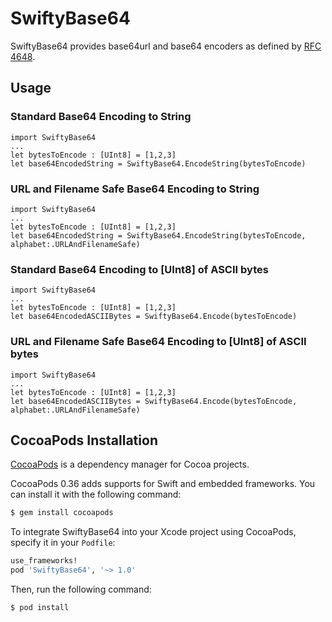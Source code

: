 # SwiftyBase64
SwiftyBase64 provides base64url and base64 encoders as defined by
[RFC 4648](https://tools.ietf.org/html/rfc4648).

## Usage

### Standard Base64 Encoding to String
    
    import SwiftyBase64
    ...
    let bytesToEncode : [UInt8] = [1,2,3]
    let base64EncodedString = SwiftyBase64.EncodeString(bytesToEncode)
    
### URL and Filename Safe Base64 Encoding to String

    import SwiftyBase64
    ...
    let bytesToEncode : [UInt8] = [1,2,3]
    let base64EncodedString = SwiftyBase64.EncodeString(bytesToEncode, alphabet:.URLAndFilenameSafe)

### Standard Base64 Encoding to [UInt8] of ASCII bytes
    
    import SwiftyBase64
    ...
    let bytesToEncode : [UInt8] = [1,2,3]
    let base64EncodedASCIIBytes = SwiftyBase64.Encode(bytesToEncode)
    
### URL and Filename Safe Base64 Encoding to [UInt8] of ASCII bytes

    import SwiftyBase64
    ...
    let bytesToEncode : [UInt8] = [1,2,3]
    let base64EncodedASCIIBytes = SwiftyBase64.Encode(bytesToEncode, alphabet:.URLAndFilenameSafe)


## CocoaPods Installation

[CocoaPods](http://cocoapods.org) is a dependency manager for Cocoa projects.

CocoaPods 0.36 adds supports for Swift and embedded frameworks. You can install it with the following command:

```bash
$ gem install cocoapods
```

To integrate SwiftyBase64 into your Xcode project using CocoaPods, specify it in your `Podfile`:

```ruby
use_frameworks!
pod 'SwiftyBase64', '~> 1.0'
```

Then, run the following command:

```bash
$ pod install
```
